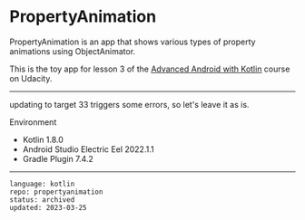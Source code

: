 # PropertyAnimation

PropertyAnimation is an app that shows various types of property animations using ObjectAnimator.

This is the toy app for lesson 3 of the [Advanced Android with Kotlin] course on Udacity.

[Advanced Android with Kotlin]: https://www.udacity.com/course/advanced-android-with-kotlin--ud940

---

updating to target 33 triggers some errors, so let's leave it as is.

Environment

- Kotlin 1.8.0
- Android Studio Electric Eel 2022.1.1
- Gradle Plugin 7.4.2

----

```
language: kotlin
repo: propertyanimation
status: archived
updated: 2023-03-25
```